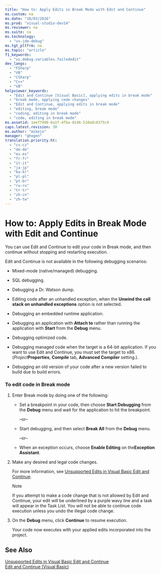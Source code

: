 ```yaml
---
title: "How to: Apply Edits in Break Mode with Edit and Continue"
ms.custom: na
ms.date: "10/03/2016"
ms.prod: "visual-studio-dev14"
ms.reviewer: na
ms.suite: na
ms.technology: 
  - "vs-ide-debug"
ms.tgt_pltfrm: na
ms.topic: "article"
f1_keywords: 
  - "vs.debug.variables.failededit"
dev_langs: 
  - "FSharp"
  - "VB"
  - "CSharp"
  - "C++"
  - "VB"
helpviewer_keywords: 
  - "Edit and Continue [Visual Basic], applying edits in break mode"
  - "break mode, applying code changes"
  - "Edit and Continue, applying edits in break mode"
  - "editing, break mode"
  - "coding, editing in break mode"
  - "code, editing in break mode"
ms.assetid: 1eef7498-6a1f-4fba-8146-510adc6375c9
caps.latest.revision: 30
ms.author: "mikejo"
manager: "ghogen"
translation.priority.ht: 
  - "cs-cz"
  - "de-de"
  - "es-es"
  - "fr-fr"
  - "it-it"
  - "ja-jp"
  - "ko-kr"
  - "pl-pl"
  - "pt-br"
  - "ru-ru"
  - "tr-tr"
  - "zh-cn"
  - "zh-tw"
---
```

# How to: Apply Edits in Break Mode with Edit and Continue
You can use Edit and Continue to edit your code in Break mode, and then continue without stopping and restarting execution.  
  
 Edit and Continue is not available in the following debugging scenarios:  
  
-   Mixed-mode (native/managed) debugging.  
  
-   SQL debugging.  
  
-   Debugging a Dr. Watson dump.  
  
-   Editing code after an unhandled exception, when the **Unwind the call stack on unhandled exceptions** option is not selected.  
  
-   Debugging an embedded runtime application.  
  
-   Debugging an application with **Attach to** rather than running the application with **Start** from the **Debug** menu.  
  
-   Debugging optimized code.  
  
-   Debugging managed code when the target is a 64-bit application. If you want to use Edit and Continue, you must set the target to x86. (*Project***Properties**, **Compile** tab, **Advanced Compiler** setting.).  
  
-   Debugging an old version of your code after a new version failed to build due to build errors.  
  
### To edit code in Break mode  
  
1.  Enter Break mode by doing one of the following:  
  
    -   Set a breakpoint in your code, then choose **Start Debugging** from the **Debug** menu and wait for the application to hit the breakpoint.  
  
         –or–  
  
    -   Start debugging, and then select **Break All** from the **Debug** menu.  
  
         –or–  
  
    -   When an exception occurs, choose **Enable Editing** on the**Exception Assistant**.  
  
2.  Make any desired and legal code changes.  
  
     For more information, see [Unsupported Edits in Visual Basic Edit and Continue](../VS_debugger/unsupported-edits-in-visual-basic-edit-and-continue.md).  
  
    > [!NOTE]
    >  If you attempt to make a code change that is not allowed by Edit and Continue, your edit will be underlined by a purple wavy line and a task will appear in the Task List. You will not be able to continue code execution unless you undo the illegal code change.  
  
3.  On the **Debug** menu, click **Continue** to resume execution.  
  
     Your code now executes with your applied edits incorporated into the project.  
  
## See Also  
 [Unsupported Edits in Visual Basic Edit and Continue](../VS_debugger/unsupported-edits-in-visual-basic-edit-and-continue.md)   
 [Edit and Continue (Visual Basic)](../VS_debugger/edit-and-continue--visual-basic-.md)